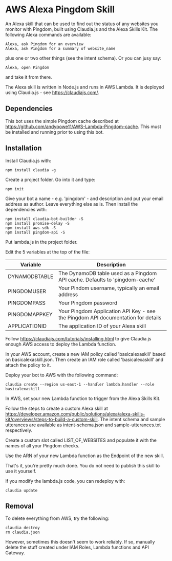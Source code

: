 # AWS Alexa Pingdom Skill

An Alexa skill that can be used to find out the status of any websites you monitor with Pingdom, built using Claudia.js and the Alexa Skills Kit. The following Alexa commands are available:

    Alexa, ask Pingdom for an overview
    Alexa, ask Pingdom for a summary of website_name

plus one or two other things (see the intent schema). Or you can jusy say:

    Alexa, open Pingdom

and take it from there.

The Alexa skill is written in Node.js and
runs in AWS Lambda.
It is deployed using Claudia.js - see
https://claudiajs.com/.

## Dependencies

This bot uses the simple Pingdom cache described at https://github.com/andypowe11/AWS-Lambda-Pingdom-cache. This must be installed and running prior to using this bot.

## Installation

Install Claudia.js with:

    npm install claudia -g

Create a project folder. Go into it and type:

    npm init

Give your bot a name - e.g. 'pingdom' - and description
and put your email address
as author. Leave everything else as is. Then install the dependencies with:

    npm install claudia-bot-builder -S
    npm install promise-delay -S
    npm install aws-sdk -S
    npm install pingdom-api -S

Put lambda.js in the project folder.

Edit the 5 variables at the top of the file:

| Variable | Description |
|----------|-------------|
| DYNAMODBTABLE | The DynamoDB table used as a Pingdom API cache. Defaults to 'pingdom-cache' |
| PINGDOMUSER | Your Pindom username, typically an email address |
| PINGDOMPASS | Your Pingdom password |
| PINGDOMAPPKEY | Your Pingdom Application API Key - see the Pingdom API documentation for details |
| APPLICATIONID | The application ID of your Alexa skill |

Follow https://claudiajs.com/tutorials/installing.html to give Claudia.js
enough AWS access to deploy the Lambda function.

In your AWS account, create a new IAM policy called 'basicalexaskill' based on basicalexaskill.json. Then create an IAM role called 'basicalexaskill' and attach the policy to it.

Deploy your bot to AWS with the following command:

    claudia create --region us-east-1 --handler lambda.handler --role basicalexaskill

In AWS, set your new Lambda function to trigger from the Alexa Skills Kit.

Follow the steps to create a custom Alexa skill at https://developer.amazon.com/public/solutions/alexa/alexa-skills-kit/overviews/steps-to-build-a-custom-skill. The intent schema and sample utterances are available as intent-schema.json and sample-utterances.txt respectively.

Create a custom slot called LIST_OF_WEBSITES and populate it with the names of all your Pingdom checks.

Use the ARN of your new Lambda function as the Endpoint of the new skill.

That's it, you're pretty much done. You do not need to publish this skill to use it yourself.

If you modify the lambda.js code, you can redeploy with:

    claudia update

## Removal

To delete everything from AWS, try the following:

    claudia destroy
    rm claudia.json

However, sometimes this doesn't seem to work reliably. If so, manually delete
the stuff created under IAM Roles, Lambda functions and API Gateway.
